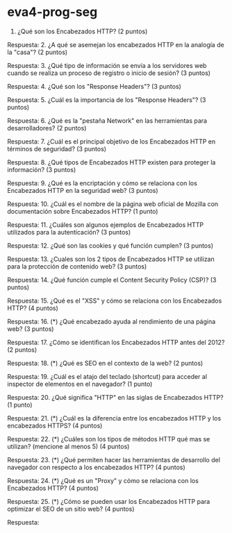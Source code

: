 # eva4-prog-seg
1. ¿Qué son los Encabezados HTTP? (2 puntos)

Respuesta:
2. ¿A qué se asemejan los encabezados HTTP en la analogía de la "casa"? (2 puntos)

Respuesta:
3. ¿Qué tipo de información se envía a los servidores web cuando se realiza un proceso de registro o inicio de sesión? (3 puntos)

Respuesta:
4. ¿Qué son los "Response Headers"? (3 puntos)

Respuesta:
5. ¿Cuál es la importancia de los "Response Headers"? (3 puntos)

Respuesta:
6. ¿Qué es la "pestaña Network" en las herramientas para desarrolladores? (2 puntos)

Respuesta:
7. ¿Cuál es el principal objetivo de los Encabezados HTTP en términos de seguridad? (3 puntos)

Respuesta:
8. ¿Qué tipos de Encabezados HTTP existen para proteger la información? (3 puntos)

Respuesta:
9. ¿Qué es la encriptación y cómo se relaciona con los Encabezados HTTP en la seguridad web? (3 puntos)

Respuesta:
10. ¿Cuál es el nombre de la página web oficial de Mozilla con documentación sobre Encabezados HTTP? (1 punto)

Respuesta:
11. ¿Cuáles son algunos ejemplos de Encabezados HTTP utilizados para la autenticación? (3 puntos)

Respuesta:
12. ¿Qué son las cookies y qué función cumplen? (3 puntos)

Respuesta:
13. ¿Cuales son los 2 tipos de Encabezados HTTP se utilizan para la protección de contenido web? (3 puntos)

Respuesta:
14. ¿Qué función cumple el Content Security Policy (CSP)? (3 puntos)

Respuesta:
15. ¿Qué es el "XSS" y cómo se relaciona con los Encabezados HTTP? (4 puntos)

Respuesta:
16. (*) ¿Qué encabezado ayuda al rendimiento de una página web? (3 puntos)

Respuesta:
17. ¿Cómo se identifican los Encabezados HTTP antes del 2012? (2 puntos)

Respuesta:
18. (*) ¿Qué es SEO en el contexto de la web? (2 puntos)

Respuesta:
19. ¿Cuál es el atajo del teclado (shortcut) para acceder al inspector de elementos en el navegador? (1 punto)

Respuesta:
20. ¿Qué significa "HTTP" en las siglas de Encabezados HTTP? (1 punto)

Respuesta:
21. (*) ¿Cuál es la diferencia entre los encabezados HTTP y los encabezados HTTPS? (4 puntos)

Respuesta:
22. (*) ¿Cuáles son los tipos de métodos HTTP qué mas se utilizan? (mencione al menos 5) (4 puntos)

Respuesta:
23. (*) ¿Qué permiten hacer las herramientas de desarrollo del navegador con respecto a los encabezados HTTP? (4 puntos)

Respuesta:
24. (*) ¿Qué es un "Proxy" y cómo se relaciona con los Encabezados HTTP? (4 puntos)

Respuesta:
25. (*) ¿Cómo se pueden usar los Encabezados HTTP para optimizar el SEO de un sitio web? (4 puntos)

Respuesta:
